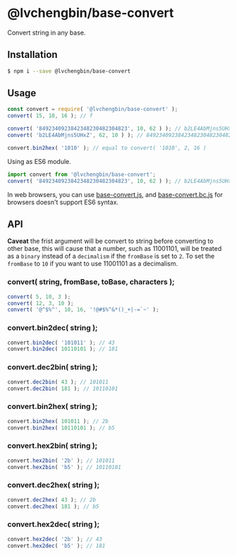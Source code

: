 # @lvchengbin/base-convert

Convert string in any base.

## Installation

```sh
$ npm i --save @lvchengbin/base-convert
```

## Usage

```js
const convert = require( '@lvchengbin/base-convert' );
convert( 15, 10, 16 ); // f

convert( '8492340923842348230482304823', 10, 62 ) ); // b2LE4AbMjns5UHxZ
convert( 'b2LE4AbMjns5UHxZ', 62, 10 ) ); // 8492340923842348230482304823

convert.bin2hex( '1010' ); // equal to convert( '1010', 2, 16 )
```

Using as ES6 module.

```js
import convert from '@lvchengbin/base-convert';
convert( '8492340923842348230482304823', 10, 62 ) ); // b2LE4AbMjns5UHxZ
```

In web browsers, you can use [base-convert.js](), and [base-convert.bc.js]() for browsers doesn't support ES6 syntax.

## API

**Caveat** the frist argument will be convert to string before converting to other base, this will cause that a number, such as 11001101, will be treated as a `binary` instead of a `decimalism` if the `fromBase` is set to `2`. To set the `fromBase` to `10` if you want to use 11001101 as a decimalism.

### convert( string, fromBase, toBase, characters );

```js
convert( 5, 10, 3 );
convert( 12, 3, 10 );
convert( '@^$%^', 10, 16, '!@#$%^&*()_+|-=`~' );
```

### convert.bin2dec( string );

```js
convert.bin2dec( '101011' ); // 43
convert.bin2dec( 10110101 ); // 181
```

### convert.dec2bin( string );

```js
convert.dec2bin( 43 ); // 101011
convert.dec2bin( 181 ); // 10110101
```

### convert.bin2hex( string );

```js
convert.bin2hex( 101011 ); // 2b
convert.bin2hex( 10110101 ); // b5
```

### convert.hex2bin( string );

```js
convert.hex2bin( '2b' ); // 101011
convert.hex2bin( 'b5' ); // 10110101
```

### convert.dec2hex( string );

```js
convert.dec2hex( 43 ); // 2b
convert.dec2hex( 181 ); // b5
```

### convert.hex2dec( string );

```js
convert.hex2dec( '2b' ); // 43
convert.hex2dec( 'b5' ); // 181
```
